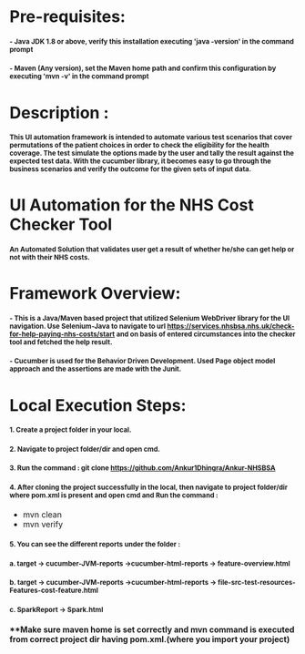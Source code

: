 # Pre-requisites:
#### <sub>- Java JDK 1.8 or above, verify this installation executing 'java -version' in the command prompt</sub>
#### <sub>- Maven (Any version), set the Maven home path and confirm this configuration by executing 'mvn -v' in the command prompt</sub>

# Description : 
#### <sub>This UI automation framework is intended to automate various test scenarios that cover permutations of the patient choices in order to check the eligibility for the health coverage. The test simulate the options made by the user and tally the result against the expected test data. With the cucumber library, it becomes easy to go through the business scenarios and verify the outcome for the given sets of input data. </sub>
  
# UI Automation for the NHS Cost Checker Tool
#### <sub>An Automated Solution that validates user get a result of whether he/she can get help or not with their NHS costs.</sub>

# Framework Overview: 
#### <sub>- This is a Java/Maven based project that utilized Selenium WebDriver library for the UI navigation. Use Selenium-Java to navigate to url https://services.nhsbsa.nhs.uk/check-for-help-paying-nhs-costs/start and on basis of entered circumstances into the checker tool and fetched the help result.</sub> 
#### <sub>- Cucumber is used for the Behavior Driven Development. Used Page object model approach and the assertions are made with the Junit.</sub>

# Local Execution Steps:
#### <sub>1. Create a project folder in your local.</sub>
#### <sub>2. Navigate to project folder/dir and open cmd.</sub>
#### <sub>3. Run the command : git clone https://github.com/Ankur1Dhingra/Ankur-NHSBSA</sub>
#### <sub>4. After cloning the project successfully in the local, then navigate to project folder/dir where pom.xml is present and open cmd and Run the command :   
 - mvn clean
 - mvn verify</sub>
#### <sub>5. You can see the different reports under the folder : </sub>
#### <sub>     a. target -> cucumber-JVM-reports ->cucumber-html-reports -> feature-overview.html</sub>
#### <sub>     b. target -> cucumber-JVM-reports ->cucumber-html-reports -> file-src-test-resources-Features-cost-feature.html</sub>
#### <sub>     c. SparkReport -> Spark.html</sub>

#### **Make sure maven home is set correctly and mvn command is executed from correct project dir having pom.xml.(where you import your project)

